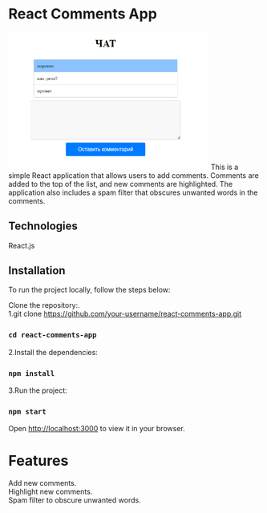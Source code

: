 # React Comments App

<img src="src/screen.png" width="400" alt="screenshot" >
This is a simple React application that allows users to add comments. Comments are added to the top of the list, and new comments are highlighted. 
The application also includes a spam filter that obscures unwanted words in the comments.

## Technologies

React.js

## Installation
To run the project locally, follow the steps below:

Clone the repository:.\
1.git clone https://github.com/your-username/react-comments-app.git
### `cd react-comments-app`

2.Install the dependencies:
### `npm install`

3.Run the project:
### `npm start`

Open [http://localhost:3000](http://localhost:3000) to view it in your browser.

# Features
Add new comments.\
Highlight new comments.\
Spam filter to obscure unwanted words.
